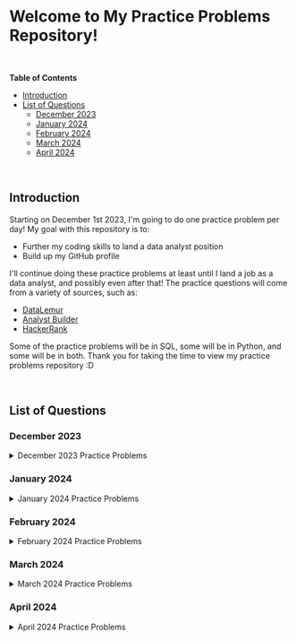 # **Welcome to My Practice Problems Repository!**

<br>

**Table of Contents**

-   [Introduction](#introduction)
-   [List of Questions](#list-of-questions)
    - [December 2023](#december-2023)
    - [January 2024](#january-2024)
    - [February 2024](#february-2024)
    - [March 2024](#march-2024)
    - [April 2024](#april-2024)

<br>

## Introduction

Starting on December 1st 2023, I'm going to do one practice problem per day! My goal with this repository is to:
- Further my coding skills to land a data analyst position
- Build up my GitHub profile

I'll continue doing these practice problems at least until I land a job as a data analyst, and possibly even after that! The practice questions will come from a variety of sources, such as:
- [DataLemur](https://datalemur.com/) 
- [Analyst Builder](https://www.analystbuilder.com/) 
- [HackerRank](https://www.hackerrank.com/domains/sql)

Some of the practice problems will be in SQL, some will be in Python, and some will be in both. Thank you for taking the time to view my practice problems repository :D

<br>

## List of Questions

### December 2023 

<details>

<summary>December 2023 Practice Problems</summary>

<br>

1. Day 1 - December 1st 2023: [Histogram of Tweets from DataLemur](https://github.com/LexiPugh/practice-problems/blob/main/practice_problems/december2023/day1.md)
    - Languages Used: SQL
    - Question Difficulty: Easy
    - Concepts Covered: Subqueries, the DATE_PART function
2. Day 2 - December 2nd 2023: [Data Science Skills from DataLemur](https://github.com/LexiPugh/practice-problems/blob/main/practice_problems/december2023/day2.md)
    - Languages Used: SQL
    - Question Difficulty: Easy
    - Concepts Covered: Using the HAVING keyword to filter on aggregated data
3. Day 3 - December 3rd 2023: [Combine Two Tables from Analyst Builder](https://github.com/LexiPugh/practice-problems/blob/main/practice_problems/december2023/day3.md)
    - Languages Used: SQL and Python
    - Question Difficulty: Easy
    - Concepts Covered: Performing a LEFT JOIN in both SQL and Python
4. Day 4 - December 4th 2023: [Page With No Likes from DataLemur](https://github.com/LexiPugh/practice-problems/blob/main/practice_problems/december2023/day4.md)
    - Languages Used: SQL
    - Question Difficulty: Easy
    - Concepts Covered: The IS NULL keyword, using a LEFT JOIN
5. Day 5 - December 5th 2023: [Big GDP from Analyst Builder](https://github.com/LexiPugh/practice-problems/blob/main/practice_problems/december2023/day5.md)
    - Languages Used: SQL and Python
    - Question Difficulty: Easy
    - Concepts Covered: Using the WHERE keyword to filter in SQL, filtering a Pandas data frame in Python
6. Day 6 - December 6th 2023: [Shopping Cart Conversions from Analyst Builder](https://github.com/LexiPugh/practice-problems/blob/main/practice_problems/december2023/day6.md)
    - Languages Used: SQL and Python
    - Question Difficulty: Easy
    - Concepts Covered: Performing calculations to engineer new features, rounding numbers in SQL and Python
7. Day 7 - December 7th 2023: [Most Orders from Analyst Builder](https://github.com/LexiPugh/practice-problems/blob/main/practice_problems/december2023/day7.md)
    - Languages Used: SQL and Python
    - Question Difficulty: Medium
    - Concepts Covered: Using a subquery to filter in SQL, filtering a Pandas data frame in Python
8. Day 8 - December 8th 2023: [Duplicate Emails from Analyst Builder](https://github.com/LexiPugh/practice-problems/blob/main/practice_problems/december2023/day8.md)
    - Languages Used: SQL and Python
    - Question Difficulty: Medium
    - Concepts Covered: Using the HAVING keyword to filter on aggregations and using the GROUP BY keyword in SQL, using the Pandas .groupby() method and filering a Pandas data frame in Python
9. Day 9 - December 9th 2023: [Laptop vs. Mobile Viewership from DataLemur](https://github.com/LexiPugh/practice-problems/blob/main/practice_problems/december2023/day9.md)
    - Languages Used: SQL
    - Question Difficulty: Easy
    - Concepts Covered: Using a CASE statement and an aggregation function to engineer new features
10. Day 10 - December 10th 2023: [Unfinished Parts from DataLemur](https://github.com/LexiPugh/practice-problems/blob/main/practice_problems/december2023/day10.md)
    - Languages Used: SQL
    - Question Difficulty: Easy
    - Concepts Covered: Using the IS NULL keyword to filter to instances where a row value is missing
11. Day 11 - December 11th 2023: [Factorial Formula from DataLemur](https://github.com/LexiPugh/practice-problems/blob/main/practice_problems/december2023/day11.md)
    - Languages Used: Python
    - Question Difficulty: Easy
    - Concepts Covered: Utilizing a for loop for numeric calculations
12. Day 12 - December 12th 2023: [Movie Theater from Analyst Builder](https://github.com/LexiPugh/practice-problems/blob/main/practice_problems/december2023/day12.md)
    - Languages Used: SQL and Python
    - Question Difficulty: Easy
    - Concepts Covered: Using the WHERE and IN keywords to filter on multiple values in SQL, using the OR operator to filter a Pandas data frame on multiple values in Python
13. Day 13 - December 13th 2023: [Heart Attack Risk from Analyst Builder](https://github.com/LexiPugh/practice-problems/blob/main/practice_problems/december2023/day13.md)
    - Languages Used: SQL and Python
    - Question Difficulty: Easy
    - Concepts Covered: Using the AND keyword/symbol and comparison operators to filter on multiple values in SQL and Python
14. Day 14 - December 14th 2023: [Wealthy Customers from Analyst Builder](https://github.com/LexiPugh/practice-problems/blob/main/practice_problems/december2023/day14.md)
    - Languages Used: SQL and Python
    - Question Difficulty: Medium
    - Concepts Covered: Using COUNT DISTINCT to count the unique number of customers in SQL, using the Pandas .nunique() method to achieve the same output with Python
15. Day 15 - December 15th 2023: [Ice Cream Popularity from Analyst Builder](https://github.com/LexiPugh/practice-problems/blob/main/practice_problems/december2023/day15.md)
    - Languages Used: SQL and Python
    - Question Difficulty: Easy
    - Concepts Covered: Using comparison operators to compare two fields for the purpose of filtering, using ORDER BY in SQL and .sort_values() in Python to order the output
16. Day 16 - December 16th 2023: [Gamer Tags from Analyst Builder](https://github.com/LexiPugh/practice-problems/blob/main/practice_problems/december2023/day16.md)
    - Languages Used: SQL and Python
    - Question Difficulty: Medium
    - Concepts Covered: Using the LEFT function to select part of a string, the YEAR function to select part of a date, and the CONCAT function to combine them in SQL. Using slicing to select part of a string, the split() function to select part of a date, and performing concatenation in Python
17. Day 17 - December 17th 2023: [Teams Power Users from DataLemur](https://github.com/LexiPugh/practice-problems/blob/main/practice_problems/december2023/day17.md)
    - Languages Used: SQL
    - Question Difficulty: Easy
    - Concepts Covered: Aggregating with the COUNT() function, using the GROUP BY keyword to split the aggregation into different groups, using the DATE_PART function in combination with the WHERE keyword to filter by a specific month/year combo
18. Day 18 - December 18th 2023: [Cities With Completed Trades from DataLemur](https://github.com/LexiPugh/practice-problems/blob/main/practice_problems/december2023/day18.md)
    - Languages Used: SQL
    - Question Difficulty: Easy
    - Concepts Covered: Using the INNER JOIN keyword to combine two tables on a common column, aggregating with the COUNT() function, using the GROUP BY keyword to split the aggregation into different groups
19. Day 19 - December 19th 2023: [App Click-Through Rate (CTR) from DataLemur](https://github.com/LexiPugh/practice-problems/blob/main/practice_problems/december2023/day19.md)
    - Languages Used: SQL
    - Question Difficulty: Easy
    - Concepts Covered: Using a CASE statement within a calculation to engineer new a feature, using the ROUND() function to give output a uniform number of decimals, using the DATE_PART function and the WHERE keyword to filter to a specific year, using the GROUP BY keyword to group the aggregation by app
20. Day 20 - December 20th 2023: [Medium Sized Countries from Analyst Builder](https://github.com/LexiPugh/practice-problems/blob/main/practice_problems/december2023/day20.md)
    - Languages Used: SQL and Python
    - Question Difficulty: Easy
    - Concepts Covered: Using the BETWEEN keyword in combination with the WHERE keyword to filter in SQL, filtering and sorting a Pandas data frame in Python
21. Day 21 - December 21st 2023: [Million Dollar Store from Analyst Builder](https://github.com/LexiPugh/practice-problems/blob/main/practice_problems/december2023/day21.md)
    - Languages Used: SQL and Python
    - Question Difficulty: Easy
    - Concepts Covered: Using the ROUND() function to round output, using the HAVING keyword to filter on an aggregation, and using the GROUP BY keyword to group yearly revenue by store in SQL. Using the .groupby(), .mean(), and .round() Pandas functions to accomplish the same output, as well as filtering and sorting a Pandas data frame in Python
22. Day 22 - December 22nd 2023: [Big Countries from Analyst Builder](https://github.com/LexiPugh/practice-problems/blob/main/practice_problems/december2023/day22.md)
    - Languages Used: SQL and Python
    - Question Difficulty: Easy
    - Concepts Covered: Using the OR keyword/operator to filter to places that meet at least one of the specified conditions in both SQL and Python
23. Day 23 - December 23rd 2023: [Low Quality YouTube Video from Analyst Builder](https://github.com/LexiPugh/practice-problems/blob/main/practice_problems/december2023/day23.md)
    - Languages Used: SQL and Python
    - Question Difficulty: Easy
    - Concepts Covered: Performing calculations with pre-existing fields to engineer new features and then filtering on the feature in both SQL and Python
24. Day 24 - December 24th 2023: [Cards Issued Difference from DataLemur](https://github.com/LexiPugh/practice-problems/blob/main/practice_problems/december2023/day24.md)
    - Languages Used: SQL
    - Question Difficulty: Easy
    - Concepts Covered: Using the MIN() and MAX() functions to perform calculations with aggregations, using the GROUP BY keyword to split aggregations up into groups
25. Day 25 - December 25th 2023: [Compressed Mean from DataLemur](https://github.com/LexiPugh/practice-problems/blob/main/practice_problems/december2023/day25.md)
    - Languages Used: SQL
    - Question Difficulty: Easy
    - Concepts Covered: Performing calculations to engineer new features, using the ROUND() function to round output, using the CAST() function to convert values into different data types
26. Day 26 - December 26th 2023: [Average Post Hiatus from DataLemur](https://github.com/LexiPugh/practice-problems/blob/main/practice_problems/december2023/day26.md)
    - Languages Used: SQL
    - Question Difficulty: Easy
    - Concepts Covered: Using the DATE_PART function to deal with time series data, using the ::date syntax to quickly change the data type of a timestamp variable to date, using the HAVING keyword to filter on aggregated data
27. Day 27 - December 27th 2023: [Second Day Confirmation from DataLemur](https://github.com/LexiPugh/practice-problems/blob/main/practice_problems/december2023/day27.md)
    - Languages Used: SQL
    - Question Difficulty: Easy
    - Concepts Covered: Performing an INNER JOIN to combine data from two different tables, using the PostgreSQL Interval function to add a specified time interval to a date value
28. Day 28 - December 28th 2023: [Device First Used from Analyst Builder](https://github.com/LexiPugh/practice-problems/blob/main/practice_problems/december2023/day28.md)
    - Languages Used: SQL and Python
    - Question Difficulty: Easy
    - Concepts Covered: Using the GROUP BY keyword and the MIN function to find the earliest occurence of a data point grouped by device with SQL, using the .groupby() function and .min() function to accomplish the same output with Python
29. Day 29 - December 29th 2023: [Tesla Models from Analyst Builder](https://github.com/LexiPugh/practice-problems/blob/main/practice_problems/december2023/day29.md)
    - Languages Used: SQL and Python
    - Question Difficulty: Easy
    - Concepts Covered: Performing calculations to engineer new features, using the ORDER BY and LIMIT keywords to grab the record with the highest profit with SQL, using .sort_values() and .head() to achieve the same output with Python
30. Day 30 - December 30th 2023: [The Blunder from HackerRank](https://github.com/LexiPugh/practice-problems/blob/main/practice_problems/december2023/day30.md)
    - Languages Used: SQL
    - Question Difficulty: Easy
    - Concepts Covered: Using the CEIL() function to round output up to the nearest whole number, using the REPLACE() function to remove all zeros from a field for the purpose of fixing a miscalculation
31. Day 31 - December 31st 2023: [The PADS from HackerRank](https://github.com/LexiPugh/practice-problems/blob/main/practice_problems/december2023/day31.md)
    - Languages Used: SQL
    - Question Difficulty: Medium
    - Concepts Covered: Using the CONCAT() function to concatenate strings and variables in SQL

</details>


### January 2024

<details>

<summary>January 2024 Practice Problems</summary>

<br>

1. Day 32 - January 1st 2024: [Profit Margin from Analyst Builder](https://github.com/LexiPugh/practice-problems/blob/main/practice_problems/january2024/day32.md)
    - Languages Used: SQL and Python
    - Question Difficulty: Easy
    - Concepts Covered: Performing calculations with existing fields to engineer new features, rounding numbers to a uniform number of decimals, and ordering output by multiple criteria
2. Day 33 - January 2nd 2024: [On The Way Out from Analyst Builder](https://github.com/LexiPugh/practice-problems/blob/main/practice_problems/january2024/day33.md)
    - Languages Used: SQL and Python
    - Question Difficulty: Easy
    - Concepts Covered: Using ORDER BY and LIMIT together to get the three oldest employees in SQL, using the pd.to_datetime() function, the .sort_values() function, and the .head() function to achieve the same output in Python
3. Day 34 - January 3rd 2024: [Area Code from Analyst Builder](https://github.com/LexiPugh/practice-problems/blob/main/practice_problems/january2024/day34.md)
    - Languages Used: SQL and Python
    - Question Difficulty: Easy
    - Concepts Covered: Using the LEFT() function to check the first three characters of a string in SQL, using list slicing to accomplish the same output in Python
4. Day 35 - January 4th 2024: [Most Reviewed Restaurant from Analyst Builder](https://github.com/LexiPugh/practice-problems/blob/main/practice_problems/january2024/day35.md)
    - Languages Used: SQL and Python
    - Question Difficulty: Medium
    - Concepts Covered: Using aggregations to engineer new features, using grouping to split up the aggregations by restaurant, and ordering the output by multiple criteria in both SQL and Python
5. Day 36 - January 5th 2024: [Rotten Drama from Analyst Builder](https://github.com/LexiPugh/practice-problems/blob/main/practice_problems/january2024/day36.md)
    - Languages Used: SQL and Python
    - Question Difficulty: Medium
    - Concepts Covered: Using the abs() function in both SQL and Python to make all output from a calculation positive, using ORDER BY and LIMIT to select the top record in SQL, using .sort_values() and .head() to accomplish the same output in Python
6. Day 37 - January 6th 2024: [Car Failure from Analyst Builder](https://github.com/LexiPugh/practice-problems/blob/main/practice_problems/january2024/day37.md)
    - Languages Used: SQL and Python
    - Question Difficulty: Easy
    - Concepts Covered: Filtering data on multiple conditions in both SQL and Python
7. Day 38 - January 7th 2024: [Best Classes from Analyst Builder](https://github.com/LexiPugh/practice-problems/blob/main/practice_problems/january2024/day38.md)
    - Languages Used: SQL and Python
    - Question Difficulty: Easy
    - Concepts Covered: Using aggregations to engineer new features and grouping grades by different subjects to find the average grade for each subject
8. Day 39 - January 8th 2024: [Homes Built from Analyst Builder](https://github.com/LexiPugh/practice-problems/blob/main/practice_problems/january2024/day39.md)
    - Languages Used: SQL and Python
    - Question Difficulty: Easy
    - Concepts Covered: Using the AND keyword in combination with the WHERE keyword to filter on multiple conditions in SQL, using the & operator to accomplish the same output in Python
9. Day 40 - January 9th 2024: [Higher Than 75 Marks from HackerRank](https://github.com/LexiPugh/practice-problems/blob/main/practice_problems/january2024/day40.md)
    - Languages Used: SQL
    - Question Difficulty: Easy
    - Concepts Covered: Using the RIGHT() function in combination with the the ORDER BY keyword to sort query output based off a specific part of a string
10. Day 41 - January 10th 2024: [Costco Rotisserie Loss from Analyst Builder](https://github.com/LexiPugh/practice-problems/blob/main/practice_problems/january2024/day41.md)
    - Languages Used: SQL and Python
    - Question Difficulty: Easy
    - Concepts Covered: Using the SUM aggregation to engineer a new feature and using the ROUND() function to round to the nearest whole number in both SQL and Python, using the .astype() function in Python to convert the number from a float to an int and drop the decimal place
11. Day 42 - January 11th 2024: [Senior Citizen Discount from Analyst Builder](https://github.com/LexiPugh/practice-problems/blob/main/practice_problems/january2024/day42.md)
    - Languages Used: SQL
    - Question Difficulty: Medium
    - Concepts Covered: Using the TIMESTAMPDIFF() function to find the difference between two dates, which I then used to filter to customers over a certain age
12. Day 43 - January 12th 2024: [Baseball Scouts from Analyst Builder](https://github.com/LexiPugh/practice-problems/blob/main/practice_problems/january2024/day43.md)
    - Languages Used: SQL & Python
    - Question Difficulty: Easy
    - Concepts Covered: Using a CASE statement to make a conditional column that has output based on specified values in SQL, using NumPy's .where() function to accomplish the same output in Python
13. Day 44 - January 13th 2024: [Men vs Women from Analyst Builder](https://github.com/LexiPugh/practice-problems/blob/main/practice_problems/january2024/day44.md)
    - Languages Used: SQL & Python
    - Question Difficulty: Easy
    - Concepts Covered: Using the ROUND() function, AVG() function, and GROUP BY keyword to engineer a new feature, round it to two decimal places, and split up the values by gender in SQL. Using the .round() function, .mean() function, and .groupby() function to accomplish the same output in Python
14. Day 45 - January 14th 2024: [Obesity from Analyst Builder](https://github.com/LexiPugh/practice-problems/blob/main/practice_problems/january2024/day45.md)
    - Languages Used: SQL & Python
    - Question Difficulty: Easy
    - Concepts Covered: Calculated BMI, which involved using the POWER() function and ROUND() function to make the output uniform. Then used the BMI values to filter to obese patients in both SQL and Python
15. Day 46 - January 15th 2024: [Pharmacy Analytics (Part 1) from DataLemur](https://github.com/LexiPugh/practice-problems/blob/main/practice_problems/january2024/day46.md)
    - Languages Used: SQL
    - Question Difficulty: Easy
    - Concepts Covered: Performed a calculation to engineer a new feature, used ORDER BY in combination with LIMIT to output only the top three records
16. Day 47 - January 16th 2024: [Pharmacy Analytics (Part 2) from DataLemur](https://github.com/LexiPugh/practice-problems/blob/main/practice_problems/january2024/day47.md)
    - Languages Used: SQL
    - Question Difficulty: Easy
    - Concepts Covered: Used a combination of aggregations, filtering, grouping, and ordering to find out which drug manufacturers give CVS the most losses, along with the number of drugs produced by the manufacturer that are associated with losses. Also used the ABS() function to get the total losses as a positive number
17. Day 48 - January 17th 2024: [Pharmacy Analytics (Part 3) from DataLemur](https://github.com/LexiPugh/practice-problems/blob/main/practice_problems/january2024/day48.md)
    - Languages Used: SQL
    - Question Difficulty: Easy
    - Concepts Covered: Calculated the total sales for CVS drugs grouped by manufacturers, used the CONCAT() and ROUND() function to give the output a uniform and easily readable format
18. Day 49 - January 18th 2024: [Sandwich Generation from Analyst Builder](https://github.com/LexiPugh/practice-problems/blob/main/practice_problems/january2024/day49.md)
    - Languages Used: SQL
    - Question Difficulty: Easy
    - Concepts Covered: Used the CROSS JOIN keyword to combine each row of one table with each row of a second table, which allowed me to find each possible sandwich combination with the provided ingredients
19. Day 50 - January 19th 2024: [Separation from Analyst Builder](https://github.com/LexiPugh/practice-problems/blob/main/practice_problems/january2024/day50.md)
    - Languages Used: SQL
    - Question Difficulty: Medium
    - Concepts Covered: In this question, user ID's and user first names were accidentally combined into one string. I used the LEFT() function to make a separate field for the ID's, and used the SUBSTRING() function to make a separate field for the names
20. Day 51 - January 20th 2024: [Unique from Analyst Builder](https://github.com/LexiPugh/practice-problems/blob/main/practice_problems/january2024/day51.md)
    - Languages Used: SQL
    - Question Difficulty: Easy
    - Concepts Covered: Using the DISTINCT keyword to only grab unique values from a column, using the ORDER BY keyword to sort the output
21. Day 52 - January 21st 2024: [Food Divides Us from Analyst Builder](https://github.com/LexiPugh/practice-problems/blob/main/practice_problems/january2024/day52.md)
    - Languages Used: SQL
    - Question Difficulty: Medium
    - Concepts Covered: Used the GROUP BY keyword, ORDER BY keyword, and LIMIT keyword to group fast food spending by region, order the output based on total fast food spending per region, and grabbing the top spending region
22. Day 53 - January 22nd 2024: [2022 Orders from Analyst Builder](https://github.com/LexiPugh/practice-problems/blob/main/practice_problems/january2024/day53.md)
    - Languages Used: SQL
    - Question Difficulty: Medium
    - Concepts Covered: Used the INNER JOIN keyword to join two datasets on common columns, filtered by multiple conditions in the WHERE clause, used the YEAR() fuction to extract the year from a date for filtering purposes
23. Day 54 - January 23rd 2024: [Bad Bonuses from Analyst Builder](https://github.com/LexiPugh/practice-problems/blob/main/practice_problems/january2024/day54.md)
    - Languages Used: SQL
    - Question Difficulty: Medium
    - Concepts Covered: Used a subquery in the WHERE clause to filter to instances where a value in one table didn't exist in a second table, identifying employees that didn't receive bonuses
24. Day 55 - January 24th 2024: [Pepperoni-flation from Analyst Builder](https://github.com/LexiPugh/practice-problems/blob/main/practice_problems/january2024/day55.md)
    - Languages Used: SQL
    - Question Difficulty: Medium
    - Concepts Covered: Performed a calculation in the SELECT statement combined with using the WHERE keyword to calculate how much money a pizza restuarant would save by putting less pepperoni on their pizzas
25. Day 56 - January 25th 2024: [Kroger's Members from Analyst Builder](https://github.com/LexiPugh/practice-problems/blob/main/practice_problems/january2024/day56.md)
    - Languages Used: SQL
    - Question Difficulty: Medium
    - Concepts Covered: Performed a calculation in the SELECT statement to calculate the percentage of Kroger shoppers that have a membership card, used the ROUND() function to round to two decimal places
26. Day 57 - January 26th 2024: [Bike Price from Analyst Builder](https://github.com/LexiPugh/practice-problems/blob/main/practice_problems/january2024/day57.md)
    - Languages Used: SQL
    - Question Difficulty: Medium
    - Concepts Covered: Performed a calculation in the SELECT statement to calculate the average sale price for bikes, using the IS NOT NULL keyword in the WHERE clause to exclude bikes that were donated so that it doesn't throw off the calculation, used the ROUND() function to round to two decimal places
27. Day 58 - January 27th 2024: [Water Pollution from Analyst Builder](https://github.com/LexiPugh/practice-problems/blob/main/practice_problems/january2024/day58.md)
    - Languages Used: SQL
    - Question Difficulty: Medium
    - Concepts Covered: Used the GROUP BY keyword to group average pollution concentration by pollutant, used the HAVING keyword to filter on the aggregation, used the ROUND() function to round to two decimal places
28. Day 59 - January 28th 2024: [Company Wide Increase from Analyst Builder](https://github.com/LexiPugh/practice-problems/blob/main/practice_problems/january2024/day59.md)
    - Languages Used: SQL
    - Question Difficulty: Medium
    - Concepts Covered: Used a CASE statement to engineer a new feature that determines the new salary for each employee depending on the pay level they were on
29. Day 60 - January 29th 2024: [LinkedIn Famous from Analyst Builder](https://github.com/LexiPugh/practice-problems/blob/main/practice_problems/january2024/day60.md)
    - Languages Used: SQL
    - Question Difficulty: Medium
    - Concepts Covered: Performed a calculation to determine the populatiry score of LinkedIn posts based off their impressions and interactions, filtered and sorted by the popularity score to get posts only of a specified popularity level
30. Day 61 - January 30th 2024: [Intern Problems from Analyst Builder](https://github.com/LexiPugh/practice-problems/blob/main/practice_problems/january2024/day61.md)
    - Languages Used: SQL
    - Question Difficulty: Medium
    - Concepts Covered: Used a CASE statement to edit certain values in a column, making the column have uniform formatting throughout
31. Day 62 - January 31st 2024: [Big Pharma from Analyst Builder](https://github.com/LexiPugh/practice-problems/blob/main/practice_problems/january2024/day62.md)
    - Languages Used: SQL
    - Question Difficulty: Medium
    - Concepts Covered: Used the ABS() function to get the absolute value of money lost, then filtered to drugs that had a negative profit and returned the three drugs that lost the most money - there ended up being only two drugs that had lost money, so the final output table had two drugs

</details>


### February 2024

<details>

<summary>February 2024 Practice Problems</summary>

<br>

1. Day 63 - February 1st 2024: [Buying Less from Analyst Builder](https://github.com/LexiPugh/practice-problems/blob/main/practice_problems/february2024/day63.md)
    - Languages Used: SQL
    - Question Difficulty: Medium
    - Concepts Covered: Used the GROUP BY keyword to group all orderS by customer id, then used the HAVING keyword to filter on total amount of money spent and total number of orders made with the purpose of targeting advertising to customers that don't spend as much
2. Day 64 - February 2nd 2024: [Greenhouse Gases from Analyst Builder](https://github.com/LexiPugh/practice-problems/blob/main/practice_problems/february2024/day64.md)
    - Languages Used: SQL
    - Question Difficulty: Medium
    - Concepts Covered: Performed an aggregation to calculate total carbon emissions and used the ROUND function to make the output uniform, used the GROUP BY keyword to group the total emissions by country, then used the ORDER BY and LIMIT keywords to find the country with the most carbon emissions
3. Day 65 - February 3rd 2024: [Richie Rich from Analyst Builder](https://github.com/LexiPugh/practice-problems/blob/main/practice_problems/february2024/day65.md)
    - Languages Used: SQL
    - Question Difficulty: Medium
    - Concepts Covered: Used the GROUP BY keyword to group total profit buy company, used the HAVING keyword to filter on the total profit aggregation, used the DATE_SUB function to filter to profit within a few years of a specified date
4. Day 66 - February 4th 2024: [Crew Overspending from Analyst Builder](https://github.com/LexiPugh/practice-problems/blob/main/practice_problems/february2024/day66.md)
    - Languages Used: SQL
    - Question Difficulty: Medium
    - Concepts Covered: Performed an aggregation to calculate total spending, used a CASE statement to code different outputs based on the amount of spending, used the GROUP BY keyword to group the spending by employee
5. Day 67 - February 5th 2024: [Perfect Data Analyst from Analyst Builder](https://github.com/LexiPugh/practice-problems/blob/main/practice_problems/february2024/day67.md)
    - Languages Used: SQL & Python
    - Question Difficulty: Easy
    - Concepts Covered: In SQL I used a combination of the AND, OR, and IS NOT NULL operators to identify candidates that met specific qualifications. In Python I checked the fields for a certain value to determine if a candidate was qualified and used the & and | comparison operators to filter the data frame, accomplishing the same output
6. Day 68 - February 6th 2024: [Gmail Users from Analyst Builder](https://github.com/LexiPugh/practice-problems/blob/main/practice_problems/february2024/day68.md)
    - Languages Used: SQL
    - Question Difficulty: Medium
    - Concepts Covered: Used the SQL LIKE keyword and the wildcard character % to select all users who use Gmail as their email provider, AKA all emails that end in @gmail.com
7. Day 69 - February 7th 2024: [Average Gaming Session from Analyst Builder](https://github.com/LexiPugh/practice-problems/blob/main/practice_problems/february2024/day69.md)
    - Languages Used: SQL
    - Question Difficulty: Medium
    - Concepts Covered: Used the AVERAGE function along with the WHERE keyword to find average time spent on gaming, used the GROUP BY keyword to group the results by user id
8. Day 70 - February 8th 2024: [Uber High and Low from Analyst Builder](https://github.com/LexiPugh/practice-problems/blob/main/practice_problems/february2024/day70.md)
    - Languages Used: SQL
    - Question Difficulty: Easy
    - Concepts Covered: Used the OR keyword in combination with the WHERE keyword to filter on two separate conditions, used the ORDER BY keyword to order output
9. Day 71 - February 9th 2024: [A/B Students from Analyst Builder](https://github.com/LexiPugh/practice-problems/blob/main/practice_problems/february2024/day71.md)
    - Languages Used: SQL
    - Question Difficulty: Easy
    - Concepts Covered: Used the OR keyword in combination with the WHERE keyword to filter to students who got an A or B for their final exam, used the ORDER BY to order the output alphabetically
10. Day 72 - February 10th 2024: [Football Perfection from Analyst Builder](https://github.com/LexiPugh/practice-problems/blob/main/practice_problems/february2024/day72.md)
    - Languages Used: SQL
    - Question Difficulty: Easy
    - Concepts Covered: Used the AND keyword in combination with the WHERE keyword to filter to football teams that had both a high number of points scored and a low number of penalties scored
11. Day 73 - February 11th 2024: [Animals from Analyst Builder](https://github.com/LexiPugh/practice-problems/blob/main/practice_problems/february2024/day73.md)
    - Languages Used: SQL
    - Question Difficulty: Easy
    - Concepts Covered: Used the UNION keyword to combine two datasets with common columns and remove any duplicates, used the ORDER BY keyword to order output alphabetically
12. Day 74 - February 12th 2024: [Electric Bike Replacement from Analyst Builder](https://github.com/LexiPugh/practice-problems/blob/main/practice_problems/february2024/day74.md)
    - Languages Used: SQL
    - Question Difficulty: Easy
    - Concepts Covered: Used the WHERE keyword to filter to eletric bikes that need to be replaced due to a high level of battery usage, then used the COUNT() function to count how many bikes need to be replaced
13. Day 75 - February 13th 2024: [Chocolate from Analyst Builder](https://github.com/LexiPugh/practice-problems/blob/main/practice_problems/february2024/day75.md)
    - Languages Used: SQL
    - Question Difficulty: Easy
    - Concepts Covered: Used the WHERE keyword in combination with the LIKE keyword to select all items that have the word chocolate anywhere in their name
14. Day 76 - February 14th 2024: [Average Revenue from Analyst Builder](https://github.com/LexiPugh/practice-problems/blob/main/practice_problems/february2024/day76.md)
    - Languages Used: SQL
    - Question Difficulty: Easy
    - Concepts Covered: Used the AVG() function to find average revenue, used the GROUP BY keyword to group the average revenue by store, then used the ORDER BY keyword to order by average revenue so the top earning stores showed at the top of the output table
15. Day 77 - February 15th 2024: [Apply Discount from Analyst Builder](https://github.com/LexiPugh/practice-problems/blob/main/practice_problems/february2024/day77.md)
    - Languages Used: SQL
    - Question Difficulty: Easy
    - Concepts Covered: Used the WHERE keyword in combination with the OR keyword to filter to customers that met the conditions for receiving a discount, then used the COUNT() function to count the number of customers that met the conditions
16. Day 78 - February 16th 2024: [Web Traffic from Analyst Builder](https://github.com/LexiPugh/practice-problems/blob/main/practice_problems/february2024/day78.md)
    - Languages Used: SQL
    - Question Difficulty: Easy
    - Concepts Covered: Used the COUNT(DISTINCT) function to count the number of unique visitors on a website, used the GROUP BY keyword to group the visitors by date
17. Day 79 - February 17th 2024: [Product Launch from Analyst Builder](https://github.com/LexiPugh/practice-problems/blob/main/practice_problems/february2024/day79.md)
    - Languages Used: SQL
    - Question Difficulty: Medium
    - Concepts Covered: Used CASE statements and the COUNT() function together to count the number of product launches in 2022 and 2023, then performed subtraction to find the difference in the number of product launches between the two years. Used the GROUP BY keyword to group the difference by company, and used the ORDER BY keyword to order the output alphabetically
18. Day 80 - February 18th 2024: [Multi-Level Marketing from Analyst Builder](https://github.com/LexiPugh/practice-problems/blob/main/practice_problems/february2024/day80.md)
    - Languages Used: SQL
    - Question Difficulty: Medium
    - Concepts Covered: Used the SUM() aggregation to add up total profits, used the MONTH() function to extract the month from a date field, then used the GROUP BY keyword to group the profits by month. Used the HAVING keyword to filter to the first half of the year and to months where the sum of the profit was greater than zero, then used the ORDER BY keyword to order by profit
19. Day 81 - February 19th 2024: [Football Attendance from Analyst Builder](https://github.com/LexiPugh/practice-problems/blob/main/practice_problems/february2024/day81.md)
    - Languages Used: SQL
    - Question Difficulty: Medium
    - Concepts Covered: Used the SUM() aggregation to add up total season attendance, used the GROUP BY keyword to group the attendance by season, then used ORDER BY and LIMIT together to only output the season with the top attendance
20. Day 82 - February 20th 2024: [Tech Layoffs from Analyst Builder](https://github.com/LexiPugh/practice-problems/blob/main/practice_problems/february2024/day82.md)
    - Languages Used: SQL
    - Question Difficulty: Medium
    - Concepts Covered: Performed a calculation to find the percentage of the company that got laid off from their job and used the ROUND() function to clean up the output into a uniform number of decimals. Used the GROUP BY keyword to get the percentage of the company laid off for each company in the dataset
21. Day 83 - February 21st 2024: [Cloud Storage Fees from Analyst Builder](https://github.com/LexiPugh/practice-problems/blob/main/practice_problems/february2024/day83.md)
    - Languages Used: SQL
    - Question Difficulty: Medium
    - Concepts Covered: Performed a calculation to see which users had gone over their alloted 200gb of cloud storage so that they could pay a fee, used the ABS() function to get the result in absolute value rather than negative
22. Day 84 - February 22nd 2024: [Must Buy it All from Analyst Builder](https://github.com/LexiPugh/practice-problems/blob/main/practice_problems/february2024/day84.md)
    - Languages Used: SQL
    - Question Difficulty: Medium
    - Concepts Covered: Used the HAVING keyword in combination with the COUNT(DISTINCT) keyword to filter to customers that had bought all of a company's products, used the GROUP BY keyword to group the product count by each customer
23. Day 85 - February 23rd 2024: [Computer Replacement from Analyst Builder](https://github.com/LexiPugh/practice-problems/blob/main/practice_problems/february2024/day85.md)
    - Languages Used: SQL
    - Question Difficulty: Medium
    - Concepts Covered: Used the MySQL DATE_SUB() function in combination with the WHERE keyword to filter to computers that were bought over five years ago so they can be replaced
24. Day 86 - February 24th 2024: [SuperCoolElectronicsStore.com from Analyst Builder](https://github.com/LexiPugh/practice-problems/blob/main/practice_problems/february2024/day86.md)
    - Languages Used: SQL
    - Question Difficulty: Medium
    - Concepts Covered: Used the LIKE keyword along with the wildcard character % to find laptop names that mentioned SSD storage or HDD storage, then used a CASE statement to engineer a new column that holds the storage type
25. Day 87 - February 25th 2024: [Media Addicts from Analyst Builder](https://github.com/LexiPugh/practice-problems/blob/main/practice_problems/february2024/day87.md)
    - Languages Used: SQL
    - Question Difficulty: Medium
    - Concepts Covered: Performed an INNER JOIN to combine two datasets with information about how much time a user spent on social media and the name of each user. Then used the WHERE keyword in combination with a small subquery to filter to users that spent more time on social media than average, returning the first name of users with above average usage in alphabetical order with the help of the ORDER BY keyword
26. Day 88 - February 26th 2024: [Ranking Students from Analyst Builder](https://github.com/LexiPugh/practice-problems/blob/main/practice_problems/february2024/day88.md)
    - Languages Used: SQL
    - Question Difficulty: Medium
    - Concepts Covered: Used the DENSE_RANK() function to assign students a rank number based on their grade, assigning students with the same grade value the same rank number. Used the ORDER BY keyword to order by both ranks descending and names alphabetically, that way students with the same ranks still have a defined order
27. Day 89 - February 27th 2024: [TMI (Too Much Information) from Analyst Builder](https://github.com/LexiPugh/practice-problems/blob/main/practice_problems/february2024/day89.md)
    - Languages Used: SQL
    - Question Difficulty: Medium
    - Concepts Covered: Used the SUBSTRING_INDEX() function to split a field with customer's first and last names into two based on the position of the space, then returning the first half of the string to only select first names
28. Day 90 - February 28th 2024: [Movie-aholic from Analyst Builder](https://github.com/LexiPugh/practice-problems/blob/main/practice_problems/february2024/day90.md)
    - Languages Used: SQL
    - Question Difficulty: Medium
    - Concepts Covered: Used the INNER JOIN keyword to join two tables with customer data and data on the movies they watched. Used the ORDER BY keyword in combination with the COUNT() keyword to order output by the number of movies descending, using the GROUP BY keyword to group the number of movies by each customer. Then used the LIMIT keyword to only return the name of the customer that had watched the most movies
29. Day 91 - February 29th 2024: [Employee Turnover from Analyst Builder](https://github.com/LexiPugh/practice-problems/blob/main/practice_problems/february2024/day91.md)
    - Languages Used: SQL
    - Question Difficulty: Medium
    - Concepts Covered: Used a CASE statement in combination with the YEAR() function and COUNT() function to count instances where employees left the company in 2022. Then divided by the total number of employees and multiplied by 100 to calculate the employee turnover rate for the year of 2022

</details>


### March 2024

<details>

<summary>March 2024 Practice Problems</summary>

<br>

1. Day 92 - March 1st 2024: [Full Time Jobs from Analyst Builder](https://github.com/LexiPugh/practice-problems/blob/main/practice_problems/march2024/day92.md)
    - Languages Used: SQL
    - Question Difficulty: Medium
    - Concepts Covered: Combined two datasets on job data using the UNION keyword. Then used the union as a subquery so I could count the number of rows in the combined table. Used the WHERE and HAVING keyword together to filter to instances where an employee had two full-time jobs, then used the GROUP BY keyword to group the instances by employee name
2. Day 93 - March 2nd 2024: [Boss from Analyst Builder](https://github.com/LexiPugh/practice-problems/blob/main/practice_problems/march2024/day93.md)
    - Languages Used: SQL
    - Question Difficulty: Medium
    - Concepts Covered: Performed a self join to get employee names and boss names on the same row for the purpose of finding the boss for each employee, a LEFT JOIN specifically to keep all employee data even if they don't have a boss. Used the ORDER BY keyword to get the output in alphabetical order
3. Day 94 - March 3rd 2024: [Direct Reports from Analyst Builder](https://github.com/LexiPugh/practice-problems/blob/main/practice_problems/march2024/day94.md)
    - Languages Used: SQL
    - Question Difficulty: Medium
    - Concepts Covered: Performed a self join to tie the employee ids to the manager ids. Used the LIKE keyword and the wildcard character % in the WHERE clause to filter to positions that had the word manager anywhere in its name. Then performed a COUNT() on the number of times each manager id showed up and used the GROUP BY keyword to group by manager id and position, finding the number of direct reports for each manager
4. Day 95 - March 4th 2024: [Amazon Returns from Analyst Builder](https://github.com/LexiPugh/practice-problems/blob/main/practice_problems/march2024/day95.md)
    - Languages Used: SQL
    - Question Difficulty: Medium
    - Concepts Covered: Used the GROUP BY keyword to group by order id - each product bought had its own row even if they were part of the same order, so this was necessary to look at the order total as a whole rather than by each item. Then used the HAVING keyword in combination with the SUM() function to filter to instances where the potential profit of the entire order was less than the estimated return price of the entire order
5. Day 96 - March 5th 2024: [Employee Raise from Analyst Builder](https://github.com/LexiPugh/practice-problems/blob/main/practice_problems/march2024/day96.md)
    - Languages Used: SQL
    - Question Difficulty: Medium
    - Concepts Covered: Started by writing a query that used the MIN() function to select the lowest salary, then used the GROUP BY keyword to get the lowest salary by department. Used this query as a subquery for a JOIN, joining the query with the employee data on the department and salary fields. Then performed a calculation to determine the new salaries for the lowest paid employee in each department, using the ORDER BY keyword to sort the output by largest new salary to smallest new salary
6. Day 97 - March 6th 2024: [Who Made Quota? from DataLemur](https://github.com/LexiPugh/practice-problems/blob/main/practice_problems/march2024/day97.md)
    - Languages Used: SQL
    - Question Difficulty: Easy
    - Concepts Covered: Started off by using the INNER JOIN keyword to join data on sales and assigned sales quotas. Then used a CASE statement to engineer a new column to determine if each salesperson met their quota
7. Day 98 - March 7th 2024: [Duplicate Job Listings from DataLemur](https://github.com/LexiPugh/practice-problems/blob/main/practice_problems/march2024/day98.md)
    - Languages Used: SQL
    - Question Difficulty: Easy
    - Concepts Covered: Wrote a query that used the COUNT() function to count the number of jobs, then used the GROUP BY keyword to group by company id, job title, and job description to find instances where there were duplicate job listings. Used that query as a subquery to count the number of companies WHERE they have duplicate listings
8. Day 99 - March 8th 2024: [Movie-aholic (Joins) from Analyst Builder](https://github.com/LexiPugh/practice-problems/blob/main/practice_problems/march2024/day99.md)
    - Languages Used: SQL
    - Question Difficulty: Medium
    - Concepts Covered: This is an alternate version of the Movie-aholic practice problem I completed on Day 90 - this version of the problem focuses on joining multiple tables. I performed an INNER JOIN twice to get data from three different tables into one output table, then outputted the name of the customer, the movie they watched, and what date they watched it on
9. Day 100 - March 9th 2024: [Running Total from Analyst Builder](https://github.com/LexiPugh/practice-problems/blob/main/practice_problems/march2024/day100.md)
    - Languages Used: SQL
    - Question Difficulty: Hard
    - Concepts Covered: In this problem I used a window function to find a running total of points for each gender over multiple days. I found the SUM() of the points, used PARTITION BY to group on the gender, then used the ORDER BY keyword within the window function to order by the date. I then also ordered by the points within the window function to find the running total of points
10. Day 101 - March 10th 2024: [Breaking Out Column from Analyst Builder](https://github.com/LexiPugh/practice-problems/blob/main/practice_problems/march2024/day101.md)
    - Languages Used: SQL
    - Question Difficulty: Hard
    - Concepts Covered: Used the SUBSTRING_INDEX() function, including nested SUBSTRING_INDEX() functions, to break out an address field into separate street, city, state, and zip code columns. Used the TRIM() function to clear up any white space inconsistencies
11. Day 102 - March 11th 2024: [Contact Information from Analyst Builder](https://github.com/LexiPugh/practice-problems/blob/main/practice_problems/march2024/day102.md)
    - Languages Used: SQL
    - Question Difficulty: Hard
    - Concepts Covered: Performed an INNER JOIN to connect customer data to their contact data. Used a CASE statement to find instances where the user's email was NULL in the contact table so we could create an email for them. It was specified that the user's email should be their first name combined with their last name with a gmail domain in all lowercase, so I used the CONCAT() function, the LOWER() function, and customer data to create email addresses for anyone missing one
12. Day 103 - March 12th 2024: [Art Ranking from Analyst Builder](https://github.com/LexiPugh/practice-problems/blob/main/practice_problems/march2024/day103.md)
    - Languages Used: SQL
    - Question Difficulty: Hard
    - Concepts Covered: Used the RANK() window function to assign ranks to artists based on their total score across three judges. The SUM() function was used to calculate each artists' total score, then the total score was used in the window function to order the output descending, ensuring that the artists with the highest points were ranked first
13. Day 104 - March 13th 2024: [Fire Them! from Analyst Builder](https://github.com/LexiPugh/practice-problems/blob/main/practice_problems/march2024/day104.md)
    - Languages Used: SQL
    - Question Difficulty: Easy
    - Concepts Covered: Using the AND keyword in the WHERE clause to filter on multiple conditions and writing a formula to calculate the percentage of tasks that each employee has completed
14. Day 105 - March 14th 2024: [Help Desk Manager from Analyst Builder](https://github.com/LexiPugh/practice-problems/blob/main/practice_problems/march2024/day105.md)
    - Languages Used: SQL
    - Question Difficulty: Medium
    - Concepts Covered: Used a CASE() statement in combination with the SUM() function to add up the number of calls that had been resolved, then used the COUNT() function to divide by the total number of calls and multiplied by 100 to get the result as a percentage. Lastly, I used the GROUP BY keyword and grouped by employee name to view the percentage of calls each employee resolved over the total number of calls they've taken
15. Day 106 - March 15th 2024: [Unions from Analyst Builder](https://github.com/LexiPugh/practice-problems/blob/main/practice_problems/march2024/day106.md)
    - Languages Used: SQL
    - Question Difficulty: Medium
    - Concepts Covered: Used the UNION ALL keyword to combine medication and dosage information from two tables, keeping duplicates. Used the ORDER BY keyword to order the output alphabetically
16. Day 107 - March 16th 2024: [Salary By Department from Analyst Builder](https://github.com/LexiPugh/practice-problems/blob/main/practice_problems/march2024/day107.md)
    - Languages Used: SQL
    - Question Difficulty: Hard
    - Concepts Covered: Used the AVG() function to find the average salary, then used PARTITION BY within a window function to compare each person's salary to the AVG() salary of their department. I then ordered by department alphabetically and salary descending to order each department from their highest earners to their lowest earners
17. Day 108 - March 17th 2024: [Temperature Fluctuations from Analyst Builder](https://github.com/LexiPugh/practice-problems/blob/main/practice_problems/march2024/day108.md)
    - Languages Used: SQL
    - Question Difficulty: Hard
    - Concepts Covered: Used the LAG() window function to get the previous date's temperature next to the current date's temperature in the output table. Then used that query as a subquery and selected the dates from that query only when the current date's temperature was greater than the previous date's temperature
18. Day 109 - March 18th 2024: [Kelly's 3rd Purchase from Analyst Builder](https://github.com/LexiPugh/practice-problems/blob/main/practice_problems/march2024/day109.md)
    - Languages Used: SQL
    - Question Difficulty: Hard
    - Concepts Covered: Used the ROW_NUMBER() window function, then used PARTITION BY to split it up by customer id and used ORDER BY to order it by transaction id ascending, making sure each customer's purchases were in sequential order. That query now assigned a row number to each purchase a customer made, so I used it as a subquery and had the outer query only grab the third order from each customer, performing a calculation to apply a discount to each third order
19. Day 110 - March 19th 2024: [Right Twix vs Left Twix from Analyst Builder](https://github.com/LexiPugh/practice-problems/blob/main/practice_problems/march2024/day110.md)
    - Languages Used: SQL
    - Question Difficulty: Hard
    - Concepts Covered: Performed a calculation to see what percentage of consumers voted for right twix or left twix. Divided each side by the total number of votes and multiplied by 100 to get it as a percentage, then used the ROUND() function to round the output to 2 decimal places
20. Day 111 - March 20th 2024: [Good Dog Bad Owner from Analyst Builder](https://github.com/LexiPugh/practice-problems/blob/main/practice_problems/march2024/day111.md)
    - Languages Used: SQL
    - Question Difficulty: Hard
    - Concepts Covered: Used a CASE statement to see if dog owners had walked their dogs enough to be considered a good owner. If they had multiple dogs, they must have walked both enough to be considered a good owner. Achieved this by finding the SUM() of all walks grouped by owner name and dog name to see how much each owner had walked each dog over the week. Then used that query as a subquery to check the MIN() of total walks - that way owners who had walked one of their dogs enough but not their other dogs enough would be labelled as bad owners by the CASE statement
21. Day 112 - March 21st 2024: [Highest Grade from Analyst Builder](https://github.com/LexiPugh/practice-problems/blob/main/practice_problems/march2024/day112.md)
    - Languages Used: SQL
    - Question Difficulty: Hard
    - Concepts Covered: Used the ROW_NUMBER() window function in combination with the PARTITION BY keyword to group by student and the ORDER BY keyword to order by grade descending and class id ascending. This allowed me to get the top grades for each student as row number 1, and when a tie in grades happened it would be based on the lowest class id. I then used that query as a subquery to filter to instances where the row number was 1, allowing me to select the top grade and its corresponding subject and class id for each student
22. Day 113 - March 22nd 2024: [2nd Highest from Analyst Builder](https://github.com/LexiPugh/practice-problems/blob/main/practice_problems/march2024/day113.md)
    - Languages Used: SQL
    - Question Difficulty: Hard
    - Concepts Covered: Started by using the INNER JOIN keyword to join the departments and employees tables on department id. I then used the ROW_NUMBER() window function in combination with the PARTITION BY keyword to group by department and the ORDER BY keyword to order by salary descending. I used that query as a subquery and filtered to instances where the row number was 2, allowing me to select the second highest earner in each department
23. Day 114 - March 23rd 2024: [Unfair Taxation from Analyst Builder](https://github.com/LexiPugh/practice-problems/blob/main/practice_problems/march2024/day114.md)
    - Languages Used: SQL
    - Question Difficulty: Hard
    - Concepts Covered: Used a window function in combination with the PARTITION BY keyword to SUM() up the total salary for each company, then used the query as a subquery. In the outer query I wrote a case statement to tax employee salaries depending on the total salary for their respective companies
24. Day 115 - March 24th 2024: [Investment Properties from Analyst Builder](https://github.com/LexiPugh/practice-problems/blob/main/practice_problems/march2024/day115.md)
    - Languages Used: SQL
    - Question Difficulty: Hard
    - Concepts Covered: Started by calculating profit on home sales by subtracting the purchase price from the sale price. I then used that query as a subquery and used a window fuction to get a rolling total for the SUM() of profit
25. Day 116 - March 25th 2024: [Hotel Guests from Analyst Builder](https://github.com/LexiPugh/practice-problems/blob/main/practice_problems/march2024/day116.md)
    - Languages Used: SQL
    - Question Difficulty: Hard
    - Concepts Covered: Used the COUNT() function to count the number of check outs. Used the WHERE keyword in combination with the MySQL TIME() function to filter to checkouts that happened after 10am, the checkout time. The final query counted the number of guests that checked out late
26. Day 117 - March 26th 2024: [Approved Transactions from Analyst Builder](https://github.com/LexiPugh/practice-problems/blob/main/practice_problems/march2024/day117.md)
    - Languages Used: SQL
    - Question Difficulty: Hard
    - Concepts Covered: Used the MONTH() function to extract the month from a date field. Used multiple CASE() statements to find the number of approved transactions and the total amount of money approved as well as the number of denied transactions and the total amount of money denied. Used the GROUP BY keyword to group by month and country so that each month from each country had its own row
27. Day 118 - March 27th 2024: [Help Requests from Analyst Builder](https://github.com/LexiPugh/practice-problems/blob/main/practice_problems/march2024/day118.md)
    - Languages Used: SQL
    - Question Difficulty: Hard
    - Concepts Covered: Used multiple CASE statements to count the number of completed requests, count the number of incomplete requests, and calculate the percentage of completed requests. I then used the GROUP BY keyword to group by request type, allowing us to break down the counts and percentage within each type of request
28. Day 119 - March 28th 2024: [Inactive Accounts from Analyst Builder](https://github.com/LexiPugh/practice-problems/blob/main/practice_problems/march2024/day119.md)
    - Languages Used: SQL
    - Question Difficulty: Hard
    - Concepts Covered: Started by writing a query that selects the user id of users that had been active recently. Used that as a subquery in the WHERE clause to find user ids that were not in the list of active users. Used the GROUP BY keyword to group by user id so that each inactive user id only showed up once in the output table
29. Day 120 - March 29th 2024: [Customer Transactions from Analyst Builder](https://github.com/LexiPugh/practice-problems/blob/main/practice_problems/march2024/day120.md)
    - Languages Used: SQL
    - Question Difficulty: Hard
    - Concepts Covered: Wrote a query that uses the SUM() function to calculate the total money spent and the GROUP BY function to group by customer id. Then used the RANK() window function to rank each customer by their spending and used the ORDER BY keyword to order on the total sales, the rank number, and the customer id. I then used that entire query as a subquery and filtered to rows where the rank number was 1, 2, or 3
30. Day 121 - March 30th 2024: [JANINE!! from Analyst Builder](https://github.com/LexiPugh/practice-problems/blob/main/practice_problems/march2024/day121.md)
    - Languages Used: SQL
    - Question Difficulty: Hard
    - Concepts Covered: Used regular expression, more specifically the REGEXP_REPLACE() function, to remove any non-alphanumeric characters from the product name. Then used that query as a subquery so I could fix the capitalization of the fixed product names. I used the MySQL UCASE() function in combination with the LEFT() function to capitalize the first letter, used the LCASE() function in combination with the SUBSTRING() function to make the rest of the word after the first letter lowercase, then used the CONCAT() function to combine them into the full product name
31. Day 122 - March 31st 2024: [Chef Malpractice from Analyst Builder](https://github.com/LexiPugh/practice-problems/blob/main/practice_problems/march2024/day122.md)
    - Languages Used: SQL
    - Question Difficulty: Hard
    - Concepts Covered: Used the SUM() function in combination with the CASE() function to add up the number of orders that were returned to the kitchen, then used the GROUP BY keyword to group by chef. Afterwards, I used the RANK() window function and nested it with the CASE() function to order by the number of returned orders descending. I then used that entire query as a subquery and used the WHERE keyword to filter the rank number to 1, allowing me to select the chef with the most food sent back to the kitchen
    
</details>


### April 2024

<details>

<summary>April 2024 Practice Problems</summary>

<br>

1. Day 123 - April 1st 2024: [Twitter Addiction from Analyst Builder](https://github.com/LexiPugh/practice-problems/blob/main/practice_problems/april2024/day123.md)
    - Languages Used: SQL
    - Question Difficulty: Very Hard
    - Concepts Covered: Used the TIMESTAMPDIFF() and LAG() window function together to find the time between posts for Twitter users. I used that query as a subquery and utilized the AVG() function to find the average amount of time between posts for each user
2. Day 124 - April 2nd 2024: [Domain Knowledge from Analyst Builder](https://github.com/LexiPugh/practice-problems/blob/main/practice_problems/april2024/day124.md)
    - Languages Used: SQL
    - Question Difficulty: Hard
    - Concepts Covered: Used the SUBSTRING_INDEX function twice, first to split on the @ symbol and second to split on the . symbol, which allowed me to select only the domain for each email address. Then I used that query as a subquery, and in the outer query I used the COUNT() function and the GROUP BY keyword to see how many times each domain appeared in the dataset
3. Day 125 - April 3rd 2024: [Returning Customers from Analyst Builder](https://github.com/LexiPugh/practice-problems/blob/main/practice_problems/april2024/day125.md)
    - Languages Used: SQL
    - Question Difficulty: Hard
    - Concepts Covered: Used the MySQL DATEDIFF() function and the LAG() window function together to find out how long customers took to place a new order relative to their previous order. I used that query as a subquery and in the outer query I used the WHERE keyword to filter to where the number of days between purchases was less than or equal to 5, then used the GROUP BY keyword to group by user id
4. Day 126 - April 4th 2024: [Basketball Greatness from Analyst Builder](https://github.com/LexiPugh/practice-problems/blob/main/practice_problems/april2024/day126.md)
    - Languages Used: SQL
    - Question Difficulty: Hard
    - Concepts Covered: Used the DENSE_RANK() window function to rank basketball players based on total points scored. The question specified that in case of a tie the next rank should be the next consecutive integer, which is how I knew to use DENSE_RANK() over RANK()
5. Day 127 - April 5th 2024: [Merry Facebook from Analyst Builder](https://github.com/LexiPugh/practice-problems/blob/main/practice_problems/april2024/day127.md)
    - Languages Used: SQL
    - Question Difficulty: Hard
    - Concepts Covered: Used the RANK() window function to rank Facebook actions (such as comments, likes, etc.) based on how many times they were performed. Used the WHERE keyword to filter the date to Christmas day to look at only Christmas actions and used the GROUP BY keyword to group the count of actions by each action type
6. Day 128 - April 6th 2024: [Name Format from Analyst Builder](https://github.com/LexiPugh/practice-problems/blob/main/practice_problems/april2024/day128.md)
    - Languages Used: SQL
    - Question Difficulty: Hard
    - Concepts Covered: Used a combination of the LEFT() function, SUBSTRING() function, UPPER() function, and LOWER() function to fix the capitalization of name fields and put them in Proper Case, with the first letter capitalized and everything else lowercase. I then used the CONCAT() function to create a field that holds the full name in Proper Case
7. Day 129 - April 7th 2024: [Job Search from Analyst Builder](https://github.com/LexiPugh/practice-problems/blob/main/practice_problems/april2024/day129.md)
    - Languages Used: SQL
    - Question Difficulty: Hard
    - Concepts Covered: Used a combination of the AND keyword, the OR keyword, the LIKE keyword, the wildcard character %, and the SUBSTRING_INDEX() function in the WHERE clause to perform complex filtering on job postings. I filtered on job title, required skills, and salary
8. Day 130 - April 8th 2024: [Cake vs Pie from Analyst Builder](https://github.com/LexiPugh/practice-problems/blob/main/practice_problems/april2024/day130.md)
    - Languages Used: SQL
    - Question Difficulty: Hard
    - Concepts Covered: Used CASE statements to add up the number of cakes and pies sold, then used the GROUP BY keyword to group by date and view how many were sold each day. I then made another CASE statement to output which dessert was more popular for each date and calculated the difference in the number of products sold
9. Day 131 - April 9th 2024: [Internet Outages from Analyst Builder](https://github.com/LexiPugh/practice-problems/blob/main/practice_problems/april2024/day131.md)
    - Languages Used: SQL
    - Question Difficulty: Hard
    - Concepts Covered: Used the STR_TO_DATE function to convert the data type of the date fields from strings to dates. Then used the AVG() and TIMESTAMPDIFF() function to calculate the average number of minutes that an internet outage lasts, using the GROUP BY keyword to group by each ISP. I also used a CASE statement to add up cases where the end date of the outage IS NULL, meaning that the outage is still ongoing
10. Day 132 - April 10th 2024: [Lyft Bonuses from Analyst Builder](https://github.com/LexiPugh/practice-problems/blob/main/practice_problems/april2024/day132.md)
    - Languages Used: SQL
    - Question Difficulty: Hard
    - Concepts Covered: Used a CASE statement to calculate bonuses for each Lyft driver depending on the number of rides they completed - $100 for 100 rides, $500 for 500 rides, $1000 for 1000 rides, and an extra $1000 for each 1,000 rides afterwards. I used the FLOOR() function within a calculation to round the rides to the lowest thousand - so a driver with 7,500 rides would be counted as having 7000 rides to calculate the bonus for the last thousand they reached
11. Day 133 - April 11th 2024: [Price Check from Analyst Builder](https://github.com/LexiPugh/practice-problems/blob/main/practice_problems/april2024/day133.md)
    - Languages Used: SQL
    - Question Difficulty: Hard
    - Concepts Covered: Used the SELECT, GROUP BY, and WHERE keywords to select the MAX() of the date for each product before or on a certain date, grouped by product id. Then used that query as a subquery and selected the product id and price and did an INNER JOIN on the subquery output table and the base table. I joined on product id and the date from the main table being equal to the MAX() date from the subquery table, finding the most recent product price
12. Day 134 - April 12th 2024: [Consecutive Visits from Analyst Builder](https://github.com/LexiPugh/practice-problems/blob/main/practice_problems/april2024/day134.md)
    - Languages Used: SQL
    - Question Difficulty: Very Hard
    - Concepts Covered: Started off by creating a CTE. Within the CTE, I joined the two datasets on customer id, selected all the columns, and used the DATEDIFF() function to find the difference between the visit date and the last visit date. The last visit date was calulated using the LAG() window function on visit date, using the PARTITION BY keyword to group by customer id and the ORDER BY keyword to order on the visit date. I then made a query that selected everything from that CTE, along with a CASE() statement that used the SUM() function to add up cases where the days between visits were equal to 1, meaning the visit was consecutive. I also had to add 1 to the CASE statement's results to count the first visit. With all that done, I used that query as a subquery to grab the MAX() of the consecutive visits
13. Day 135 - April 13th 2024: [Biggest Spenders from Analyst Builder](https://github.com/LexiPugh/practice-problems/blob/main/practice_problems/april2024/day135.md)
    - Languages Used: SQL
    - Question Difficulty: Very Hard
    - Concepts Covered: Started off by creating a CTE to join the two datasets on customer id, selected all the columns, and used the MONTH() function to extract the month from the purchase date column. I then made a query that selected everything from that CTE, while also calculating the total spending and row numbers. The total spending was calculated by using the SUM() function and using the GROUP BY keyword to group by month and customer. The row number was calculated with the ROW_NUMBER() window function, using the PARTITION BY and ORDER BY keywords to assign the highest spenders per month to row number 1. I then used that query as a subquery to grab the records WHERE the row number was equal to 1, selecting only the biggest spenders for each month
14. Day 136 - April 14th 2024: [NASCAR Times from Analyst Builder](https://github.com/LexiPugh/practice-problems/blob/main/practice_problems/april2024/day136.md)
    - Languages Used: SQL
    - Question Difficulty: Very Hard
    - Concepts Covered: Started off by creating a CTE that used the DENSE_RANK() window function to give a ranking number to the laps based on their times. I then made a query that selects rank numbers 1, 2, 3, 21, 22, and 23 to filter to the three fastest and three slowest times. I used the GROUP BY keyword to group by lap time, which got rid of any duplicates. I then used a CASE statement to label the laps the fastest laps or slowest laps based on their rank number. I then used that query as a subquery and used the RANK() window function to PARTITION BY label and rank the fastest and slowest laps separately. I needed to order the slowest laps descending and the fastest laps ascending, so I used a CASE statement to rank the lap times differently based on their label. Finally, I used the ORDER BY keyword to order by label descending and ranking ascending to get the desired format for the output
15. Day 137 - April 15th 2024: [Complex Address from Analyst Builder](https://github.com/LexiPugh/practice-problems/blob/main/practice_problems/april2024/day137.md)
    - Languages Used: SQL
    - Question Difficulty: Very Hard
    - Concepts Covered: Used the SUBSTRING_INDEX() function to convert an address stored in one field to separate fields for the street, city, state, and postal code. I used a CASE statement for the street address to ensure that unnecessary information such as the unit or suite numbers are removed. I also used the TRIM() function to remove any extra whitespace from the data, ensuring consistent formatting

</details>
